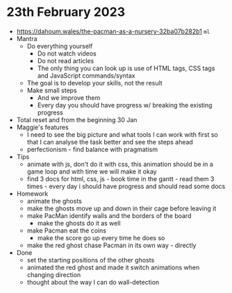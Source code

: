 # 23th February 2023

* https://dahoum.wales/the-pacman-as-a-nursery-32ba07b282b1 `ml`
* Mantra
  * Do everything yourself
    * Do not watch videos
    * Do not read articles
    * The only thing you can look up is use of HTML tags, CSS tags and JavaScript commands/syntax
  * The goal is to develop your skills, not the result
  * Make small steps
    * And we improve them
    * Every day you should have progress w/ breaking the existing progress
* Total reset and from the beginning 30 Jan
* Maggie's features
  * I need to see the big picture and what tools I can work with first so that I can analyse the task better and see the steps ahead
  * perfectionism - find balance with pragmatism
* Tips
  * animate with js, don't do it with css, this animation should be in a game loop and with time we will make it okay
  * find 3 docs for html, css, js - book time in the gantt - read them 3 times - every day i should have progress and should read some docs
* Homework
  * animate the ghosts
  * make the ghosts move up and down in their cage before leaving it
  * make PacMan identify walls and the borders of the board
    * make the ghosts do it as well
  * make Pacman eat the coins
    * make the score go up every time he does so
  * make the red ghost chase Pacman in its own way - directly
* Done
  * set the starting positions of the other ghosts
  * animated the red ghost and made it switch animations when changing direction
  * thought about the way I can do wall-detection